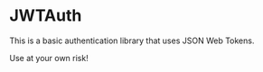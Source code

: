 # JWTAuth

This is a basic authentication library that uses JSON Web Tokens.

Use at your own risk!
